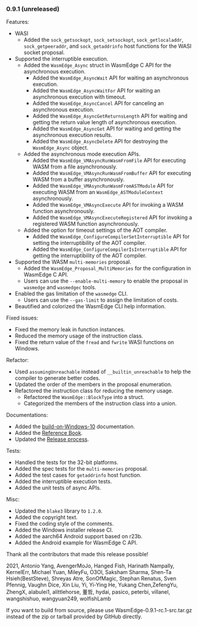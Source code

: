 ### 0.9.1 (unreleased)

Features:

* WASI
  * Added the `sock_getsockopt`, `sock_setsockopt`, `sock_getlocaladdr`, `sock_getpeeraddr`, and `sock_getaddrinfo` host functions for the WASI socket proposal.
* Supported the interruptible execution.
  * Added the `WasmEdge_Async` struct in WasmEdge C API for the asynchronous execution.
    * Added the `WasmEdge_AsyncWait` API for waiting an asynchronous execution.
    * Added the `WasmEdge_AsyncWaitFor` API for waiting an asynchronous execution with timeout.
    * Added the `WasmEdge_AsyncCancel` API for canceling an asynchronous execution.
    * Added the `WasmEdge_AsyncGetReturnsLength` API for waiting and getting the return value length of asynchronous execution.
    * Added the `WasmEdge_AsyncGet` API for waiting and getting the asynchronous execution results.
    * Added the `WasmEdge_AsyncDelete` API for destroying the `WasmEdge_Async` object.
  * Added the asynchronous mode execution APIs.
    * Added the `WasmEdge_VMAsyncRunWasmFromFile` API for executing WASM from a file asynchronously.
    * Added the `WasmEdge_VMAsyncRunWasmFromBuffer` API for executing WASM from a buffer asynchronously.
    * Added the `WasmEdge_VMAsyncRunWasmFromASTModule` API for executing WASM from an `WasmEdge_ASTModuleContext` asynchronously.
    * Added the `WasmEdge_VMAsyncExecute` API for invoking a WASM function asynchronously.
    * Added the `WasmEdge_VMAsyncExecuteRegistered` API for invoking a registered WASM function asynchronously.
  * Added the option for timeout settings of the AOT compiler.
    * Added the `WasmEdge_ConfigureCompilerSetInterruptible` API for setting the interruptibility of the AOT compiler.
    * Added the `WasmEdge_ConfigureCompilerIsInterruptible` API for getting the interruptibility of the AOT compiler.
* Supported the WASM `multi-memories` proposal.
  * Added the `WasmEdge_Proposal_MultiMemories` for the configuration in WasmEdge C API.
  * Users can use the `--enable-multi-memory` to enable the proposal in `wasmedge` and `wasmedgec` tools.
* Enabled the gas limitation of the `wasmedge` CLI.
  * Users can use the `--gas-limit` to assign the limitation of costs.
* Beautified and colorized the WasmEdge CLI help information.

Fixed issues:

* Fixed the memory leak in function instances.
* Reduced the memory usage of the instruction class.
* Fixed the return value of the `fread` and `fwrite` WASI functions on Windows.

Refactor:

* Used `assumingUnreachable` instead of `__builtin_unreachable` to help the compiler to generate better codes.
* Updated the order of the members in the proposal enumeration.
* Refactored the instruction class for reducing the memory usage.
  * Refactored the `WasmEdge::BlockType` into a struct.
  * Categorized the members of the instruction class into a union.

Documentations:

* Added the [build-on-Windows-10](docs/build_on_windows.md) documentation.
* Added the [Reference Book](https://wasmedge.org/book/en/).
* Updated the [Release process](ReleaseProcess.md).

Tests:

* Handled the tests for the 32-bit platforms.
* Added the spec tests for the `multi-memories` proposal.
* Added the test cases for `getaddrinfo` host function.
* Added the interruptible execution tests.
* Added the unit tests of async APIs.

Misc:

* Updated the `blake3` library to `1.2.0`.
* Added the copyright text.
* Fixed the coding style of the comments.
* Added the Windows installer release CI.
* Added the aarch64 Android support based on r23b.
* Added the Android example for WasmEdge C API.

Thank all the contributors that made this release possible!

2021, Antonio Yang, AvengerMoJo, Hanged Fish, Harinath Nampally, KernelErr, Michael Yuan, MileyFu, O3Ol, Saksham Sharma, Shen-Ta Hsieh(BestSteve), Shreyas Atre, SonOfMagic, Stephan Renatus, Sven Pfennig, Vaughn Dice, Xin Liu, Yi, Yi-Ying He, Yukang Chen,ZefengYu, ZhengX, alabulei1, alittlehorse, 董哲, hydai, pasico, peterbi, villanel, wangshishuo, wangyuan249, wolfishLamb

If you want to build from source, please use WasmEdge-0.9.1-rc.1-src.tar.gz instead of the zip or tarball provided by GitHub directly.
